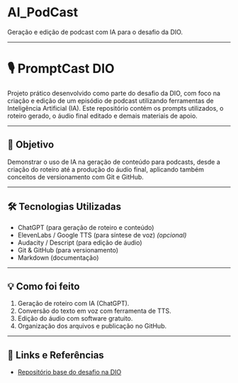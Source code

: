 # AI_PodCast
Geração e edição de podcast com IA para o desafio da DIO.

---

# 🎙️ PromptCast DIO

Projeto prático desenvolvido como parte do desafio da DIO, com foco na criação e edição de um episódio de podcast utilizando ferramentas de Inteligência Artificial (IA). Este repositório contém os prompts utilizados, o roteiro gerado, o áudio final editado e demais materiais de apoio.

---

## 🚀 Objetivo

Demonstrar o uso de IA na geração de conteúdo para podcasts, desde a criação do roteiro até a produção do áudio final, aplicando também conceitos de versionamento com Git e GitHub.

---

## 🛠️ Tecnologias Utilizadas

- ChatGPT (para geração de roteiro e conteúdo)
- ElevenLabs / Google TTS (para síntese de voz) *(opcional)*
- Audacity / Descript (para edição de áudio)
- Git & GitHub (para versionamento)
- Markdown (documentação)

---

## 💡 Como foi feito

1. Geração de roteiro com IA (ChatGPT).
2. Conversão do texto em voz com ferramenta de TTS.
3. Edição do áudio com software gratuito.
4. Organização dos arquivos e publicação no GitHub.

---

## 📎 Links e Referências

- [Repositório base do desafio na DIO](https://github.com/felipeAguiarCode/prompts-for-podcast-generate-by-ia)
